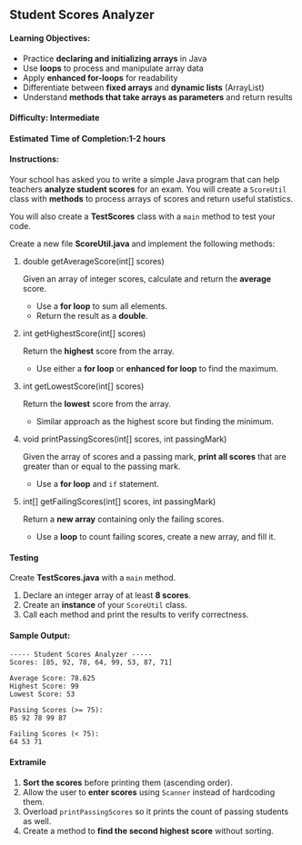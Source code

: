 ## Student Scores Analyzer
#### Learning Objectives:
- Practice **declaring and initializing arrays** in Java
- Use **loops** to process and manipulate array data
- Apply **enhanced for-loops** for readability
- Differentiate between **fixed arrays** and **dynamic lists** (ArrayList)
- Understand **methods that take arrays as parameters** and return results
#### Difficulty: Intermediate
#### Estimated Time of Completion:1-2 hours
#### Instructions:

Your school has asked you to write a simple Java program that can help teachers **analyze student scores** for an exam. You will create a `ScoreUtil` class with **methods** to process arrays of scores and return useful statistics.

You will also create a **TestScores** class with a `main` method to test your code.

Create a new file **ScoreUtil.java** and implement the following methods:
1. double getAverageScore(int\[] scores)

    Given an array of integer scores, calculate and return the **average** score.
    - Use a **for loop** to sum all elements.
    - Return the result as a **double**.
2. int getHighestScore(int\[] scores)
    
    Return the **highest** score from the array.
    - Use either a **for loop** or **enhanced for loop** to find the maximum.

3. int getLowestScore(int\[] scores)
    
    Return the **lowest** score from the array.
    - Similar approach as the highest score but finding the minimum.

4. void printPassingScores(int\[] scores, int passingMark)

    Given the array of scores and a passing mark, **print all scores** that are greater than or equal to the passing mark.
    - Use a **for loop** and `if` statement.

5. int\[] getFailingScores(int\[] scores, int passingMark)
    
    Return a **new array** containing only the failing scores.
    - Use a **loop** to count failing scores, create a new array, and fill it.

#### Testing

Create **TestScores.java** with a `main` method.
1. Declare an integer array of at least **8 scores**.
2. Create an **instance** of your `ScoreUtil` class.
3. Call each method and print the results to verify correctness.

#### Sample Output:

```
----- Student Scores Analyzer -----
Scores: [85, 92, 78, 64, 99, 53, 87, 71]

Average Score: 78.625
Highest Score: 99
Lowest Score: 53

Passing Scores (>= 75):
85 92 78 99 87

Failing Scores (< 75):
64 53 71
```

#### Extramile

1. **Sort the scores** before printing them (ascending order).
2. Allow the user to **enter scores** using `Scanner` instead of hardcoding them.
3. Overload `printPassingScores` so it prints the count of passing students as well.
4. Create a method to **find the second highest score** without sorting.
